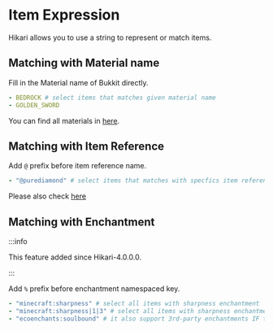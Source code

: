 # Item Expression

Hikari allows you to use a string to represent or match items.

## Matching with Material name

Fill in the Material name of Bukkit directly.

```yaml
- BEDROCK # select items that matches given material name
- GOLDEN_SWORD
```

You can find all materials in [here](https://hub.spigotmc.org/javadocs/spigot/org/bukkit/Material.html).

## Matching with Item Reference

Add `@` prefix before item reference name.

```yaml
- "@purediamond" # select items that matches with specfics item references
```

Please also check [here](item-ref.md)

## Matching with Enchantment

:::info

This feature added since Hikari-4.0.0.0.

:::  

Add `%` prefix before enchantment namespaced key.

```yaml
- "minecraft:sharpness" # select all items with sharpness enchantment
- "minecraft:sharpness|1|3" # select all items with sharpness enchantment but only the enchantment level between 1 and 3
- "ecoenchants:soulbound" # it also support 3rd-party enchantments IF they registered into Bukkit enchantments registry...
```
